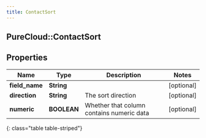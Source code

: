 ```yaml
---
title: ContactSort
---
```

## PureCloud::ContactSort

## Properties

|Name | Type | Description | Notes|
|------------ | ------------- | ------------- | -------------|
| **field_name** | **String** |  | [optional] |
| **direction** | **String** | The sort direction | [optional] |
| **numeric** | **BOOLEAN** | Whether that column contains numeric data | [optional] |
{: class="table table-striped"}


